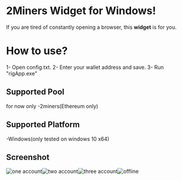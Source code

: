 # 2Miners Widget for Windows!
If you are tired of constantly opening a browser, this **widget** is for you.

# How to use?
1- Open config.txt.
2- Enter your wallet address and save.
3- Run "rigApp.exe"
## Supported Pool
for now only
-2miners(Ethereum only)
## Supported Platform
-Windows(only tested on windows 10 x64)
## Screenshot
![one account](https://mehmetcabaoglu.com/readme/1.png)![two account](https://mehmetcabaoglu.com/readme/2.png)![three account](https://mehmetcabaoglu.com/readme/3.png)![offline](https://mehmetcabaoglu.com/readme/offline.png)

